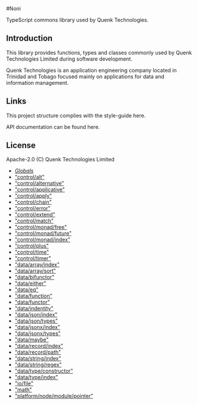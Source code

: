 #Noni

TypeScript commons library used by Quenk Technologies.

## Introduction
This library provides functions, types and classes commonly used by Quenk Technologies Limited during software development.

Quenk Technologies is an application engineering company located in Trinidad and Tobago focused mainly on applications for data and information management.

## Links
This project structure complies with the style-guide here.

API documentation can be found here.

## License
Apache-2.0 (C) Quenk Technologies Limited

<nav class="sidenav">
				<ul>
					<li class="globals  ">
						<a href="globals.html"><em>Globals</em></a>
					</li>
					<li class=" tsd-kind-external-module">
						<a href="modules/_control_alt_.html">"control/alt"</a>
					</li>
					<li class=" tsd-kind-external-module">
						<a href="modules/_control_alternative_.html">"control/alternative"</a>
					</li>
					<li class=" tsd-kind-external-module">
						<a href="modules/_control_applicative_.html">"control/applicative"</a>
					</li>
					<li class=" tsd-kind-external-module">
						<a href="modules/_control_apply_.html">"control/apply"</a>
					</li>
					<li class=" tsd-kind-external-module">
						<a href="modules/_control_chain_.html">"control/chain"</a>
					</li>
					<li class=" tsd-kind-external-module">
						<a href="modules/_control_error_.html">"control/error"</a>
					</li>
					<li class=" tsd-kind-external-module">
						<a href="modules/_control_extend_.html">"control/extend"</a>
					</li>
					<li class=" tsd-kind-external-module">
						<a href="modules/_control_match_.html">"control/match"</a>
					</li>
					<li class=" tsd-kind-external-module">
						<a href="modules/_control_monad_free_.html">"control/monad/free"</a>
					</li>
					<li class=" tsd-kind-external-module">
						<a href="modules/_control_monad_future_.html">"control/monad/future"</a>
					</li>
					<li class=" tsd-kind-external-module">
						<a href="modules/_control_monad_index_.html">"control/monad/index"</a>
					</li>
					<li class=" tsd-kind-external-module">
						<a href="modules/_control_plus_.html">"control/plus"</a>
					</li>
					<li class=" tsd-kind-external-module">
						<a href="modules/_control_time_.html">"control/time"</a>
					</li>
					<li class=" tsd-kind-external-module">
						<a href="modules/_control_timer_.html">"control/timer"</a>
					</li>
					<li class=" tsd-kind-external-module">
						<a href="modules/_data_array_index_.html">"data/array/index"</a>
					</li>
					<li class=" tsd-kind-external-module">
						<a href="modules/_data_array_sort_.html">"data/array/sort"</a>
					</li>
					<li class=" tsd-kind-external-module">
						<a href="modules/_data_bifunctor_.html">"data/bifunctor"</a>
					</li>
					<li class=" tsd-kind-external-module">
						<a href="modules/_data_either_.html">"data/either"</a>
					</li>
					<li class=" tsd-kind-external-module">
						<a href="modules/_data_eq_.html">"data/eq"</a>
					</li>
					<li class=" tsd-kind-external-module">
						<a href="modules/_data_function_.html">"data/function"</a>
					</li>
					<li class=" tsd-kind-external-module">
						<a href="modules/_data_functor_.html">"data/functor"</a>
					</li>
					<li class=" tsd-kind-external-module">
						<a href="modules/_data_indentity_.html">"data/indentity"</a>
					</li>
					<li class=" tsd-kind-external-module">
						<a href="modules/_data_json_index_.html">"data/json/index"</a>
					</li>
					<li class=" tsd-kind-external-module">
						<a href="modules/_data_json_types_.html">"data/json/types"</a>
					</li>
					<li class=" tsd-kind-external-module">
						<a href="modules/_data_jsonx_index_.html">"data/jsonx/index"</a>
					</li>
					<li class=" tsd-kind-external-module">
						<a href="modules/_data_jsonx_types_.html">"data/jsonx/types"</a>
					</li>
					<li class=" tsd-kind-external-module">
						<a href="modules/_data_maybe_.html">"data/maybe"</a>
					</li>
					<li class=" tsd-kind-external-module">
						<a href="modules/_data_record_index_.html">"data/record/index"</a>
					</li>
					<li class=" tsd-kind-external-module">
						<a href="modules/_data_record_path_.html">"data/record/path"</a>
					</li>
					<li class=" tsd-kind-external-module">
						<a href="modules/_data_string_index_.html">"data/string/index"</a>
					</li>
					<li class=" tsd-kind-external-module">
						<a href="modules/_data_string_regex_.html">"data/string/regex"</a>
					</li>
					<li class=" tsd-kind-external-module">
						<a href="modules/_data_type_constructor_.html">"data/type/constructor"</a>
					</li>
					<li class=" tsd-kind-external-module">
						<a href="modules/_data_type_index_.html">"data/type/index"</a>
					</li>
					<li class=" tsd-kind-external-module">
						<a href="modules/_io_file_.html">"io/file"</a>
					</li>
					<li class=" tsd-kind-external-module">
						<a href="modules/_math_.html">"math"</a>
					</li>
					<li class=" tsd-kind-external-module">
						<a href="modules/_platform_node_module_pointer_.html">"platform/node/module/pointer"</a>
					</li>
				</ul>
			</nav>
